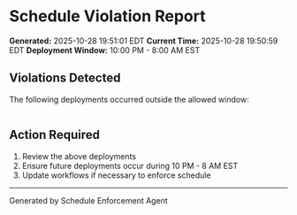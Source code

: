 # Schedule Violation Report

**Generated:** 2025-10-28 19:51:01 EDT
**Current Time:** 2025-10-28 19:50:59 EDT
**Deployment Window:** 10:00 PM - 8:00 AM EST

## Violations Detected

The following deployments occurred outside the allowed window:

```

```

## Action Required

1. Review the above deployments
2. Ensure future deployments occur during 10 PM - 8 AM EST
3. Update workflows if necessary to enforce schedule

---

Generated by Schedule Enforcement Agent
